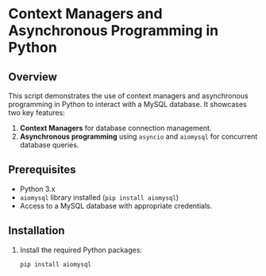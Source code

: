 # Context Managers and Asynchronous Programming in Python

## Overview
This script demonstrates the use of context managers and asynchronous programming in Python to interact with a MySQL database. It showcases two key features:
1. **Context Managers** for database connection management.
2. **Asynchronous programming** using `asyncio` and `aiomysql` for concurrent database queries.

## Prerequisites
- Python 3.x
- `aiomysql` library installed (`pip install aiomysql`)
- Access to a MySQL database with appropriate credentials.

## Installation
1. Install the required Python packages:
   ```bash
   pip install aiomysql
